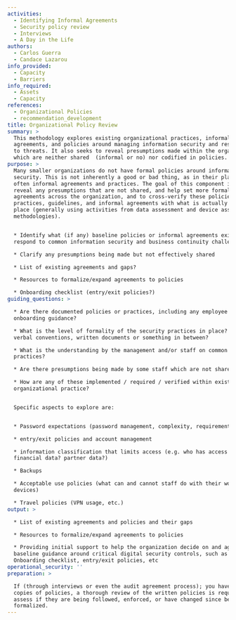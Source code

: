 ```yaml
---
activities:
  - Identifying Informal Agreements
  - Security policy review
  - Interviews
  - A Day in the Life
authors:
  - Carlos Guerra
  - Candace Lazarou
info_provided:
  - Capacity
  - Barriers
info_required:
  - Assets
  - Capacity
references:
  - Organizational Policies
  - recommendation_development
title: Organizational Policy Review
summary: >
  This methodology explores existing organizational practices, informal
  agreements, and policies around managing information security and responding
  to threats. It also seeks to reveal presumptions made within the organization
  which are neither shared  (informal or no) nor codified in policies.
purpose: >
  Many smaller organizations do not have formal policies around information
  security. This is not inherently a good or bad thing, as in their place are
  often informal agreements and practices. The goal of this component is to
  reveal any presumptions that are not shared, and help set more formalized
  agreements across the organization, and to cross-verify these policies,
  practices, guidelines, and informal agreements with what is actually taking
  place (generally using activities from data assessment and device assessment
  methodologies).


  * Identify what (if any) baseline policies or informal agreements exist to
  respond to common information security and business continuity challenges

  * Clarify any presumptions being made but not effectively shared

  * List of existing agreements and gaps?

  * Resources to formalize/expand agreements to policies

  * Onboarding checklist (entry/exit policies?)
guiding_questions: >

  * Are there documented policies or practices, including any employee
  onboarding guidance?

  * What is the level of formality of the security practices in place? are
  verbal conventions, written documents or something in between?

  * What is the understanding by the management and/or staff on common security
  practices?

  * Are there presumptions being made by some staff which are not shared?

  * How are any of these implemented / required / verified within existing
  organizational practice?


  Specific aspects to explore are:


  * Password expectations (password management, complexity, requirements

  * entry/exit policies and account management

  * information classification that limits access (e.g. who has access to
  financial data? partner data?)

  * Backups

  * Acceptable use policies (what can and cannot staff do with their work
  devices)

  * Travel policies (VPN usage, etc.)
output: >

  * List of existing agreements and policies and their gaps

  * Resources to formalize/expand agreements to policies

  * Providing initial support to help the organization decide on and agree to
  baseline guidance around critical digital security controls, such as an
  Onboarding checklist, entry/exit policies, etc
operational_security: ''
preparation: >

  If (through interviews or even the audit agreement process); you have received
  copies of policies, a thorough review of the written policies is required to
  assess if they are being followed, enforced, or have changed since being
  formalized.
---
```


